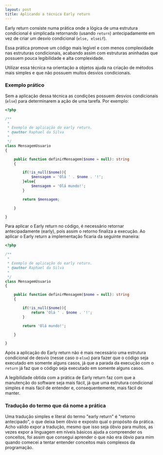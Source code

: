 ```yaml
---
layout: post
title: Aplicando a técnica Early return
--- 
```


Early return consiste numa prática onde a lógica de uma estrutura condicional é simplicada retornando (usando ```return```) antecipadamente em vez de criar um desvio condicional (```else, elseif```).

Essa prática promove um código mais legível e com menos complexidade nas estruturas condicionais, acabando assim com estruturas aninhadas que possuem pouca legibilidade e alta complexidade. 

Utilizar essa técnica na orientação a objetos ajuda na criação de métodos mais simples e que não possuem muitos desvios condicionais.

### Exemplo prático

Sem a aplicação dessa técnica as condições possuem desvios condicionais (```else```) para determinarem a ação de uma tarefa. Por exemplo:

```php
<?php

/**
 *
 * Exemplo de aplicação do early return.
 * @author Raphael da Silva
 *
 */
class MensagemUsuario
{

    public function definirMensagem($nome = null): string
    {

        if(!is_null($nome)){
            $mensagem = 'Olá ' . $nome . '!';
        }else{
            $mensagem = 'Olá mundo!';
        }

        return $mensagem;

    }

}
```

Para aplicar o Early return no código, é necessário retornar antecipadamente (early), pois assim o retorno finaliza a execução. Ao aplicar o Early return a implementação ficaria da seguinte maneira:

```php
<?php

/**
 *
 * Exemplo de aplicação do early return.
 * @author Raphael da Silva
 *
 */
class MensagemUsuario
{

    public function definirMensagem($nome = null): string
    {

        if(!is_null($nome)){
            return 'Olá ' . $nome . '!';
        }

        return 'Olá mundo!';

    }

}
```

Após a aplicação do Early return não é mais necessário uma estrutura condicional de desvio (nesse caso o ```else```) para fazer que o código seja executado em somente alguns casos, já que a parada da execução com o ```return``` já faz que o código seja executado em somente alguns casos.

A legibilidade obtida com a prática de Early return faz com que a manutenção do software seja mais fácil, já que uma estrutura condicional simples é mais fácil de entender e, consequentemente, mais fácil de manter.

### Tradução do termo que dá nome a prática

Uma tradução simples e literal do termo "early return" é "retorno antecipado", o que deixa bem óbvio e exposto qual o propósito da prática. Acho válido expor a tradução, mesmo que isso seja óbvio para muitos, as vezes expor a linguagem em níveis básicos ajuda a compreender os conceitos, foi assim que consegui aprender o que não era óbvio para mim quando comecei a tentar entender conceitos mais complexos da programação.